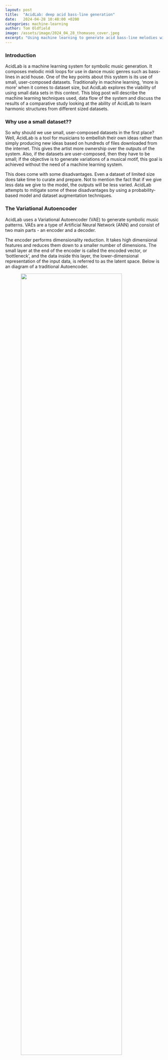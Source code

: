 ```yaml
---
layout: post
title:  "AcidLab: deep acid bass-line generation"
date:   2024-04-28 10:48:00 +0200
categories: machine-learning
author: Tom Oldfield
image: /assets/image/2024_04_28_thomaseo_cover.jpeg
excerpt: "Using machine learning to generate acid bass-line melodies with user-created datasets."
---
```

### Introduction
AcidLab is a machine learning system for symbolic music generation. It composes melodic midi loops for use in dance music genres such as bass-lines in acid house. One of the key points about this system is its use of small, user-composed datasets. Traditionally in machine learning, ‘more is more’ when it comes to dataset size, but AcidLab explores the viability of using small data sets in this context. This blog post will describe the machine learning techniques used, data flow of the system and discuss the results of a comparative study looking at the ability of AcidLab to learn harmonic structures from different sized datasets.
<br>

### Why use a small dataset??
So why should we use small, user-composed datasets in the first place? Well, AcidLab is a tool for musicians to embellish their own ideas rather than simply producing new ideas based on hundreds of files downloaded from the internet. This gives the artist more ownership over the outputs of the system. Also, if the datasets are user-composed, then they have to be small; if the objective is to generate variations of a musical motif, this goal is achieved without the need of a machine learning system.

This does come with some disadvantages. Even a dataset of limited size does take time to curate and prepare. Not to mention the fact that if we give less data we give to the model, the outputs will be less varied. AcidLab attempts to mitigate some of these disadvantages by using a probability-based model and dataset augmentation techniques.
<br>

### The Variational Autoencoder

AcidLab uses a Variational Autoencoder (VAE) to generate symbolic music patterns. VAEs are a type of Artificial Neural Network (ANN) and consist of two main parts - an encoder and a decoder.

The encoder performs dimensionality reduction. It takes high dimensional features and reduces them down to a smaller number of dimensions. The small layer at the end of the encoder is called the encoded vector, or ‘bottleneck’, and the data inside this layer, the lower-dimensional representation of the input data, is referred to as the latent space. Below is an diagram of a traditional Autoencoder.

<img src="/assets/image/2024_04_28_thomaseo_AE.jpeg" width="80%" style="display: block; margin: auto;" />
<br>

The decoder is a mirror image of the encoder. The low-dimensional representation is converted back to it’s original dimension. This type of model is often used to repair corrupted images or audio.

What makes the VAE different from a basic autoencoder is the introduction of probability to the latent space. Instead of being deterministically mapped in the latent space, values are now mapped to a distribution, typically a Gaussian distribution. Once this model is trained, the latent space distribution can sampled. Values which represent this distribution can be feed to the decoder, generating completely new outputs which ‘look like’ the training data.

<img src="/assets/image/2024_04_28_thomaseo_VAE.jpeg" width="80%" style="display: block; margin: auto;" />

<br>
<br>

### Building a dataset

To test initial designs of AcidLab, I created a data set of 50 examples. I used an Arturia KeyStepPro sequencer to generate and edit patterns and Ableton Live to record the midi data. All patterns begin on midi note 36 and last for 1 bar of 4/4. Before exporting each clip to a midi file, the notes were quantised on a 16th note grid and the tempo was set to 120 bpm. The whole process took approximately 90 minutes. Below you can see one example pattern inside the piano roll editor in Ableton Live.

<img src="/assets/image/2024_04_28_thomaseo_midi.jpeg" width="80%" style="display: block; margin: auto;" />
<br>


You can listen to some examples from the dataset here:

<audio controls>
    <source src="https://www.uio.no/english/studies/programmes/mct-master/blog/assets/audio/2024_04_28_thomaseo_dataset.mp3" type="audio/mpeg">
    Your browser does not support the audio element.
</audio>
<br>
<br>

### Data processing

Once a data set was created, it required processing to be interpreted by the model. The MIDI files were imported to a python script and a piano roll extracted using the pretty_midi library. Velocity values are replaced with 1s and the upper register of notes are removed, leaving a 3 octave range from midi note 36 to 73. 

7, 9 and 10 step patterns are created by replacing notes with zeros. These pattern lengths are commonly used in acid house music for creating polyrhythms. This dataset augmentation technique is known as cropping.

<img src="/assets/image/2024_04_28_thomaseo_cropping.jpeg" width="80%" style="display: block; margin: auto;" />
<br>
<br>


### Design and Implementation

Using Tensorflow and Keras, I implemented a VAE architecture in python. Although I experimented with different numbers and sizes of hidden layers, every input layer contained 592 neurons, one for each ‘pixel’ of the example data. Here is a diagram of one tested architecture:
<img src="/assets/image/2024_04_28_thomaseo_my_vae.jpeg" width="80%" style="display: block; margin: auto;" />


The model was trained on the dataset in the same way as a traditional autoencoder, where the goal is to reconstruct the input at the output. Here are some of the results from early testing.
<img src="/assets/image/2024_04_28_thomaseo_training_outputs.jpeg" width="60%" style="display: block; margin: auto;" />


Then, randomly generated values within the boundaries of the latent space distribution are fed to the output, generating images that look similar to the inputs. These images are then processed to create monophonic patterns. The image below shows a before and after of this processing.

<img src="/assets/image/2024_04_28_thomaseo_output_mask.jpeg" width="20%" style="display: block; margin: auto;" />


Now the piano roll images are converted back into MIDI files to be approved by the musician.
<br>
<br>


### Comparative Study

A study was conducted to see how well AcidLab learns harmonic data from datasets of differing sizes. For the study, datasets were created using a combination of the original 50 examples dataset and outputs generated by the model during the design and testing process. Sizes of dataset tested were 10, 20, 50 and 100 examples and there were 2 different harmonic structures, minor and Phrygian mode - totalling 8 datasets.

The results of this study found that AcidLab does learn the harmony from its given dataset. Often 10 example datasets gave the best results. This can be expected because there is less data to choose from. Below shows a Pitch Class Transition Matrix (PCTM) for the minor 10 and 25 example datasets. PCTMs describe the relationships between different notes and are a way of displaying the harmonic relationships in a song.

<img src="/assets/image/2024_04_28_thomaseo_PCTM.jpeg" width="100%" style="display: block; margin: auto;" />
<br>


### Summary

In summary, I believe there is cause for further exploration in this area. With a better model, AcidLab could become a like a jam partner that gets better the more you play with them. Possibilities for live performance, if a transition to real-time processing is made, beckon. In the meantime, here's some outputs from the modal harmony dataset with some drum backing, enjoy!

<audio controls>
    <source src="https://www.uio.no/english/studies/programmes/mct-master/blog/assets/audio/2024_04_28_thomaseo_outputs.mp3" type="audio/mpeg">
    Your browser does not support the audio element.
</audio>



<br>
<br>
<br>
<br>
<br>

### Sources

[Autoencoder diagrams from this article on Towards Data Science](https://towardsdatascience.com/understanding-variational-autoencoders-vaes-f70510919f73)

[Cover image by imustbedead](https://www.pexels.com/photo/lsd-on-tongue-11481152/)